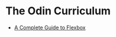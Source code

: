 # The Odin Curriculum
- [A Complete Guide to Flexbox](https://css-tricks.com/snippets/css/a-guide-to-flexbox/)